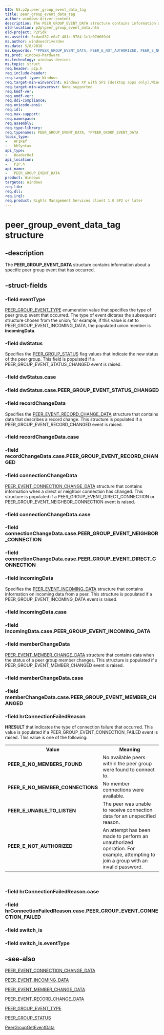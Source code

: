 ```yaml
---
UID: NS:p2p.peer_group_event_data_tag
title: peer_group_event_data_tag
author: windows-driver-content
description: The PEER_GROUP_EVENT_DATA structure contains information about a specific peer group event that has occurred.
old-location: p2p\peer_group_event_data.htm
old-project: P2PSdk
ms.assetid: 5cdae832-e6a7-481c-9784-1c1c07d689dd
ms.author: windowsdriverdev
ms.date: 5/8/2018
ms.keywords: "*PPEER_GROUP_EVENT_DATA, PEER_E_NOT_AUTHORIZED, PEER_E_NO_MEMBERS_FOUND, PEER_E_NO_MEMBER_CONNECTIONS, PEER_E_UNABLE_TO_LISTEN, PEER_GROUP_EVENT_DATA, PEER_GROUP_EVENT_DATA structure [Peer Networking], PPEER_GROUP_EVENT_DATA, PPEER_GROUP_EVENT_DATA structure pointer [Peer Networking], p2p.peer_group_event_data, p2p/PPEER_GROUP_EVENT_DATA, p2p/peer_group_event_data_tag, peer_group_event_data_tag"
ms.prod: windows-hardware
ms.technology: windows-devices
ms.topic: struct
req.header: p2p.h
req.include-header: 
req.target-type: Windows
req.target-min-winverclnt: Windows XP with SP2 [desktop apps only],Windows XP with SP1 with the Advanced Networking Pack forWindows XP
req.target-min-winversvr: None supported
req.kmdf-ver: 
req.umdf-ver: 
req.ddi-compliance: 
req.unicode-ansi: 
req.idl: 
req.max-support: 
req.namespace: 
req.assembly: 
req.type-library: 
req.typenames: PEER_GROUP_EVENT_DATA, *PPEER_GROUP_EVENT_DATA
topic_type:
-	APIRef
-	kbSyntax
api_type:
-	HeaderDef
api_location:
-	P2P.h
api_name:
-	PEER_GROUP_EVENT_DATA
product: Windows
targetos: Windows
req.lib: 
req.dll: 
req.irql: 
req.product: Rights Management Services client 1.0 SP2 or later
---
```


# peer_group_event_data_tag structure


## -description


The <b>PEER_GROUP_EVENT_DATA</b> structure contains information about a specific peer group event that has occurred. 


## -struct-fields




### -field eventType


<a href="https://msdn.microsoft.com/9c28eb24-f158-4313-9a7c-0f271013d03a">PEER_GROUP_EVENT_TYPE</a> enumeration value that specifies  the type of peer group event that occurred. The type of event dictates the subsequent structure chosen from the union; for example, if this value is set to PEER_GROUP_EVENT_INCOMING_DATA, the populated union member is  <b>incomingData</b>.


### -field dwStatus

Specifies the <a href="https://msdn.microsoft.com/ed3fa9a6-5180-419f-b5d1-02889bbcdd0d">PEER_GROUP_STATUS</a> flag values that indicate the new status of the peer group. This field is populated  if a PEER_GROUP_EVENT_STATUS_CHANGED event is raised.


### -field dwStatus.case

 


### -field dwStatus.case.PEER_GROUP_EVENT_STATUS_CHANGED

 


### -field recordChangeData

Specifies the <a href="https://msdn.microsoft.com/01404fff-3488-43aa-bc59-3e08ff925ea5">PEER_EVENT_RECORD_CHANGE_DATA</a> structure that contains data that describes a record change. This structure is populated if a PEER_GROUP_EVENT_RECORD_CHANGED event is raised.


### -field recordChangeData.case

 


### -field recordChangeData.case.PEER_GROUP_EVENT_RECORD_CHANGED

 


### -field connectionChangeData


<a href="https://msdn.microsoft.com/0d73432c-c1e5-4fa9-a812-377b22a47440">PEER_EVENT_CONNECTION_CHANGE_DATA</a> structure that contains information when a direct or neighbor connection has changed. This structure is populated if a  PEER_GROUP_EVENT_DIRECT_CONNECTION or PEER_GROUP_EVENT_NEIGHBOR_CONNECTION event is raised.


### -field connectionChangeData.case

 


### -field connectionChangeData.case.PEER_GROUP_EVENT_NEIGHBOR_CONNECTION

 


### -field connectionChangeData.case.PEER_GROUP_EVENT_DIRECT_CONNECTION

 


### -field incomingData

Specifies the <a href="https://msdn.microsoft.com/93104ca5-b3de-492c-965e-3acd12d05ea6">PEER_EVENT_INCOMING_DATA</a> structure that contains information on incoming data from a peer. This structure is populated if a PEER_GROUP_EVENT_INCOMING_DATA  event is raised.


### -field incomingData.case

 


### -field incomingData.case.PEER_GROUP_EVENT_INCOMING_DATA

 


### -field memberChangeData


<a href="https://msdn.microsoft.com/5ba37006-1ded-4996-a190-d789e5cc0755">PEER_EVENT_MEMBER_CHANGE_DATA</a> structure that contains data when the status of a peer group member changes. This structure is populated if a PEER_GROUP_EVENT_MEMBER_CHANGED event is raised.


### -field memberChangeData.case

 


### -field memberChangeData.case.PEER_GROUP_EVENT_MEMBER_CHANGED

 


### -field hrConnectionFailedReason

<b>HRESULT</b> that indicates the type of connection failure that occurred. This value is populated if a PEER_GROUP_EVENT_CONNECTION_FAILED event is raised. This value is one of the following:

<table>
<tr>
<th>Value</th>
<th>Meaning</th>
</tr>
<tr>
<td width="40%"><a id="PEER_E_NO_MEMBERS_FOUND"></a><a id="peer_e_no_members_found"></a><dl>
<dt><b>PEER_E_NO_MEMBERS_FOUND</b></dt>
</dl>
</td>
<td width="60%">
No  available peers within the peer group were found to connect to.

</td>
</tr>
<tr>
<td width="40%"><a id="PEER_E_NO_MEMBER_CONNECTIONS"></a><a id="peer_e_no_member_connections"></a><dl>
<dt><b>PEER_E_NO_MEMBER_CONNECTIONS</b></dt>
</dl>
</td>
<td width="60%">
No member connections were available.

</td>
</tr>
<tr>
<td width="40%"><a id="PEER_E_UNABLE_TO_LISTEN"></a><a id="peer_e_unable_to_listen"></a><dl>
<dt><b>PEER_E_UNABLE_TO_LISTEN</b></dt>
</dl>
</td>
<td width="60%">
The peer was unable to receive connection data for an unspecified reason.

</td>
</tr>
<tr>
<td width="40%"><a id="PEER_E_NOT_AUTHORIZED"></a><a id="peer_e_not_authorized"></a><dl>
<dt><b>PEER_E_NOT_AUTHORIZED</b></dt>
</dl>
</td>
<td width="60%">
An attempt has been made to perform an unauthorized operation. For example, attempting to join a group with an invalid password.

</td>
</tr>
</table>
 


### -field hrConnectionFailedReason.case

 


### -field hrConnectionFailedReason.case.PEER_GROUP_EVENT_CONNECTION_FAILED

 


### -field switch_is

 


### -field switch_is.eventType

 




## -see-also




<a href="https://msdn.microsoft.com/0d73432c-c1e5-4fa9-a812-377b22a47440">PEER_EVENT_CONNECTION_CHANGE_DATA</a>



<a href="https://msdn.microsoft.com/93104ca5-b3de-492c-965e-3acd12d05ea6">PEER_EVENT_INCOMING_DATA</a>



<a href="https://msdn.microsoft.com/5ba37006-1ded-4996-a190-d789e5cc0755">PEER_EVENT_MEMBER_CHANGE_DATA</a>



<a href="https://msdn.microsoft.com/01404fff-3488-43aa-bc59-3e08ff925ea5">PEER_EVENT_RECORD_CHANGE_DATA</a>



<a href="https://msdn.microsoft.com/9c28eb24-f158-4313-9a7c-0f271013d03a">PEER_GROUP_EVENT_TYPE</a>



<a href="https://msdn.microsoft.com/ed3fa9a6-5180-419f-b5d1-02889bbcdd0d">PEER_GROUP_STATUS</a>



<a href="https://msdn.microsoft.com/bc742c09-190d-412e-ae1a-f1350b3748f5">PeerGroupGetEventData</a>
 

 

